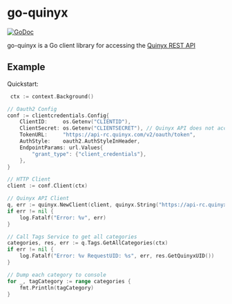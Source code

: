 # go-quinyx
[![GoDoc](https://godoc.org/github.com/mollerdaniel/go-quinyx/quinyx?status.svg)](https://godoc.org/github.com/mollerdaniel/go-quinyx/quinyx)

go-quinyx is a Go client library for accessing the [Quinyx REST API](https://api.quinyx.com/v2/docs/swagger-ui.html) 

## Example

Quickstart:

```go
 ctx := context.Background()

// Oauth2 Config
conf := clientcredentials.Config{
	ClientID:     os.Getenv("CLIENTID"),
	ClientSecret: os.Getenv("CLIENTSECRET"), // Quinyx API does not accept URLEncoded secrets https://tools.ietf.org/html/rfc6749#section-2.3.1
	TokenURL:     "https://api-rc.quinyx.com/v2/oauth/token",
	AuthStyle:    oauth2.AuthStyleInHeader,
	EndpointParams: url.Values{
		"grant_type": {"client_credentials"},
	},
}

// HTTP Client
client := conf.Client(ctx)

// Quinyx API Client
q, err := quinyx.NewClient(client, quinyx.String("https://api-rc.quinyx.com"))
if err != nil {
	log.Fatalf("Error: %v", err)
}

// Call Tags Service to get all categories
categories, res, err := q.Tags.GetAllCategories(ctx)
if err != nil {
	log.Fatalf("Error: %v RequestUID: %s", err, res.GetQuinyxUID())
}

// Dump each category to console
for _, tagCategory := range categories {
	fmt.Println(tagCategory)
}
  ```
